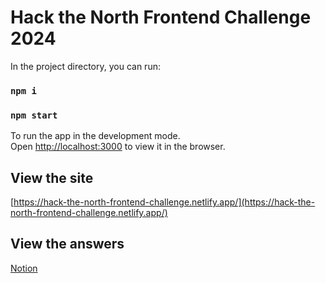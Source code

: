 # Hack the North Frontend Challenge 2024

In the project directory, you can run:

### `npm i`
### `npm start`

To run the app in the development mode.\
Open [http://localhost:3000](http://localhost:3000) to view it in the browser.

## View the site

[https://hack-the-north-frontend-challenge.netlify.app/](https://hack-the-north-frontend-challenge.netlify.app/) 


## View the answers 

[Notion](https://cheddar-ginger-0e0.notion.site/Hack-the-North-Frontend-Challenge-f828a7c45caa45d8a7730d2564b46c86) 

